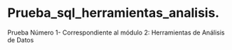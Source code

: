 # Prueba_sql_herramientas_analisis.
Prueba Número 1- Correspondiente al módulo 2:  Herramientas de Análisis de Datos
